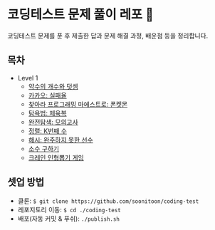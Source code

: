 # 코딩테스트 문제 풀이 레포 📝

코딩테스트 문제를 푼 후 제출한 답과 문제 해결 과정, 배운점 등을 정리합니다.

## 목차

- Level 1
  - [약수의 개수와 덧셈](./docs/level1/약수의_개수와_덧셈.md)
  - [카카오: 실패율](./docs/level1/실패율.md)
  - [찾아라 프로그래밍 마에스트로: 폰켓몬](./docs/level1/폰켓몬.md)
  - [탐욕법: 체육복](./docs/level1/체육복.md)
  - [완전탐색: 모의고사](./docs/level1/모의고사.md)
  - [정렬: K번째 수](./docs/level1/K번째수.md)
  - [해시: 완주하지 못한 선수](./docs/level1/완주못한선수.md)
  - [소수 구하기](./docs/level1/소수만들기.md)
  - [크레인 인형뽑기 게임](./docs/level1/크레인게임.md )

## 셋업 방법

- 클론: `$ git clone https://github.com/soonitoon/coding-test`
- 레포지토리 이동: `$ cd ./coding-test`
- 배포(자동 커밋 & 푸쉬): `./publish.sh`
